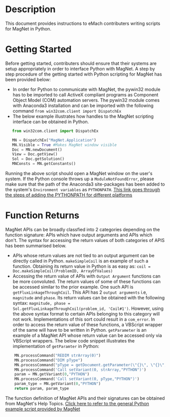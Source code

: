 # Description

This document provides instructions to eMach contributers writing scripts for MagNet in Python.

# Getting Started

Before getting started, contributers should ensure that their systems are setup appropriately in order to interface Python with MagNet. A step by step procedure of the getting started with Python scripting for MagNet has been provided below:
- In order for Python to communicate with MagNet, the pywin32 module has to be imported to call ActiveX compliant programs as Component Object Model (COM) automation servers. The pywin32 module comes with Anaconda3 installation and can be imported with the following command `from win32com.client import DispatchEx`
- The below example illustrates how handles to the MagNet scripting interface can be obtained in Python.
```python
   from win32com.client import DispatchEx 

   MN = DispatchEx("MagNet.Application") 
   MN.Visible = True #Makes MagNet window visible
   Doc = MN.newDocument()
   View = Doc.getView()
   Sol = Doc.getSolution()
   MNConsts = MN.getConstants() 
```
Running the above script should open a MagNet window on the user's system. If the Python console throws up a `ModuleNotFoundError`, please make sure that the path of the Anaconda3 site-packages has been added to the system's `Environment variables` as `PYTHONPATH`.
[This link goes through the steps of adding the PYTHONPATH for different platforms](https://bic-berkeley.github.io/psych-214-fall-2016/using_pythonpath.html)

# Function Returns

MagNet APIs can be broadly classfied into 2 categories depending on the function signature: APIs which have output arguments and APIs which don't. The syntax for accessing the return values of both categories of APIS has been summarised below.
- APIs whose return values are not tied to an output argument can be directly called in Python. `makeSimpleCoil` is an example of such a function. Obtaining its return value in Python is as easy as: `coil = Doc.makeSimpleCoil(ProblemID, ArrayOfValues)`
- Accessing the return value of APIs with `Output Argument` functions can be more convoluted. The return values of some of these functions can be accessed similar to the prior example. One such API is `getFluxLinkageThroughCoil`. This API has 2 `output arguments` i.e, `magnitude` and `phase`. Its return values can be obtained with the following syntax: `magnitude, phase = Sol.getFluxLinkageThroughCoil(problem_id, 'Coil#1')`. 
However, using the above syntax format to certain APIs belonging to this category will not work. Implementations of this sort could result in a `com_error`. In order to access the return value of these functions, a VBScript wrapper of the same will have to be written in Python. `getParameter` is an example of a MagNet API whose return value can be accessed only via VBScript wrappers. The below code snippet illustrates the implementation of `getParamter` in Python:
```python
    MN.processCommand("REDIM strArray(0)")
    MN.processCommand("DIM pType")
    MN.processCommand("pType = getDocument.getParameter(\"{}\", \"{}\", strArray)".format(path,parameter))
    MN.processCommand('Call setVariant(0, strArray,"PYTHON")')    
    param = MN.getVariant(0,"PYTHON")
    MN.processCommand('Call setVariant(0, pType,"PYTHON")')    
    param_type = MN.getVariant(0,"PYTHON")
    return param, param_type
```
The function definition of MagNet APIs and their signatures can be obtained from MagNet's Help Topics.
[Click here to refer to the general Python example script provided by MagNet](https://support.sw.siemens.com/en-US/knowledge-base/MG611570)
